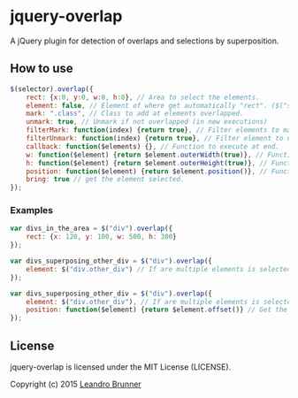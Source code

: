 # jquery-overlap

A jQuery plugin for detection of overlaps and selections by superposition.

## How to use

```JavaScript
$(selector).overlap({
    rect: {x:0, y:0, w:0, h:0}, // Area to select the elements.
    element: false, // Element of where get automatically "rect". ($("selector") or "selector").
    mark: ".class", // Class to add at elements overlapped.
    unmark: true, // Unmark if not overlapped (in new executions)
    filterMark: function(index) {return true}, // Filter elements to mark ($.filter)
    filterUnmark: function(index) {return true}, // Filter element to unmark ($.filter)
    callback: function($elements) {}, // Function to execute at end.
    w: function($element) {return $element.outerWidth(true)}, // Function for get the width of the elements.
    h: function($element) {return $element.outerHeight(true)}, // Function for get the height of the elements.
    position: function($element) {return $element.position()}, // Function for get the position of the elements.
    bring: true // get the element selected.
});
```

### Examples

```Javascript
var divs_in_the_area = $("div").overlap({
    rect: {x: 120, y: 100, w: 500, h: 300}
});
```

```Javascript
var divs_superposing_other_div = $("div").overlap({
    element: $("div.other_div") // If are multiple elements is selected the first.
});
```

```Javascript
var divs_superposing_other_div = $("div").overlap({
    element: $("div.other_div"), // If are multiple elements is selected the first.
    position: function($element) {return $element.offset()} // Get the position with "$.offset".
});
```

## License

jquery-overlap is licensed under the MIT License (LICENSE).

Copyright (c) 2015 [Leandro Brunner](mailto:leandrobrunner@yahoo.com.ar)
